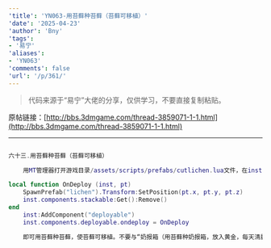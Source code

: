 ```yaml
---
'title': 'YN063-用苔藓种苔藓（苔藓可移植）'
'date': '2025-04-23'
'author': 'Bny'
'tags':
- '易宁'
'aliases':
- 'YN063'
'comments': false
'url': '/p/361/'
---
```


> 代码来源于“易宁”大佬的分享，仅供学习，不要直接复制粘贴。

原帖链接：[http://bbs.3dmgame.com/thread-3859071-1-1.html](http://bbs.3dmgame.com/thread-3859071-1-1.html)

---

```lua  

六十三.用苔藓种苔藓（苔藓可移植）

	用MT管理器打开游戏目录/assets/scripts/prefabs/cutlichen.lua文件，在inst:AddComponent("inspectable")的下一行插入以下内容：

local function OnDeploy (inst, pt)
	SpawnPrefab("lichen").Transform:SetPosition(pt.x, pt.y, pt.z)
	inst.components.stackable:Get():Remove()
end
	inst:AddComponent("deployable")
	inst.components.deployable.ondeploy = OnDeploy

	即可用苔藓种苔藓，使苔藓可移植。不要与“奶报箱（用苔藓种奶报箱，放入黄金，每天清晨送来报纸和5瓶牛奶，读报纸可补脑）”一同修改

```  

